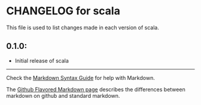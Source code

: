 # CHANGELOG for scala

This file is used to list changes made in each version of scala.

## 0.1.0:

* Initial release of scala

- - - 
Check the [Markdown Syntax Guide](http://daringfireball.net/projects/markdown/syntax) for help with Markdown.

The [Github Flavored Markdown page](http://github.github.com/github-flavored-markdown/) describes the differences between markdown on github and standard markdown.
